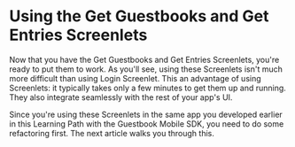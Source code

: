 # Using the Get Guestbooks and Get Entries Screenlets

Now that you have the Get Guestbooks and Get Entries Screenlets, you're ready to 
put them to work. As you'll see, using these Screenlets isn't much more 
difficult than using Login Screenlet. This an advantage of using Screenlets: it 
typically takes only a few minutes to get them up and running. They also 
integrate seamlessly with the rest of your app's UI.

Since you're using these Screenlets in the same app you developed earlier in 
this Learning Path with the Guestbook Mobile SDK, you need to do some 
refactoring first. The next article walks you through this. 
